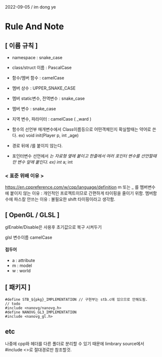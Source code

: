 
2022-09-05 / im dong ye
# Rule And Note

## [ 이름 규칙 ]
* namespace : snake_case
* class/struct 이름 : PascalCase
* 함수/멤버 함수 : camelCase
* 멤버 상수 : UPPER_SNAKE_CASE
* 멤버 static변수, 전역변수 : snake_case
* 멤버 변수 : snake_case
* 지역 변수, 파라미터 : camelCase ( _ward )

* 함수의 선언부 매개변수에서 Class이름등으로 어떤객체인지 확실할때는 약어로 쓴다.
    ex) void init(Player p, int _age)
* 경로 뒤에 /를 붙이지 않는다.
* 포인터변수 선언에서 *는 자료형 옆에 붙이고 한줄에서 여러 포인터 변수를 선언할때만 변수 앞에 붙인다.
    ex) int* a; int  

### < 표준 위배 이유 >
https://en.cppreference.com/w/cpp/language/definition
m 또는 _ 를 멤버변수에 붙이지 않는 이유 : 개인적인 프로젝트이므로 간편하게 타이핑을 줄이기 위함.
멤버함수에 파스칼 안쓰는 이유 : 불필요한 shift 타이핑이라고 생각함.

## [ OpenGL / GLSL ]
glEnable/Disable은 사용후 초기값으로 복구 시켜두기

glsl 변수이름 camelCase

#### 접두어
* a : attribute
* m : model
* w : world

## [ 패키지 ]
```
#define STB_${pkg}_IMPLEMENTATION // 구현부는 stb.c에 있으므로 안해도됨.
// todo
#include <nanovg/nanovg.h>
#define NANOVG_GL3_IMPLEMENTATION
#include <nanovg_gl.h>
```

## etc
나중에 cpp와 헤더를 다른 폴더로 분리할 수 있기 때문에 limbrary source에서 #include <>로 절대경로만 참조할것.